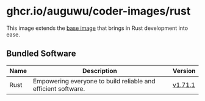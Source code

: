 # ghcr.io/auguwu/coder-images/rust
This image extends the [base image](https://github.com/auguwu/coder-images/pkgs/container/coder-images%2Fbase) that brings in Rust development into ease.

## Bundled Software
| Name | Description                                                   | Version         |
| ---- | ------------------------------------------------------------- | --------------- |
| Rust | Empowering everyone to build reliable and efficient software. | [v1.71.1][rust] |

[rust]: https://github.com/rust-lang/rust/releases/tag/1.71.1
